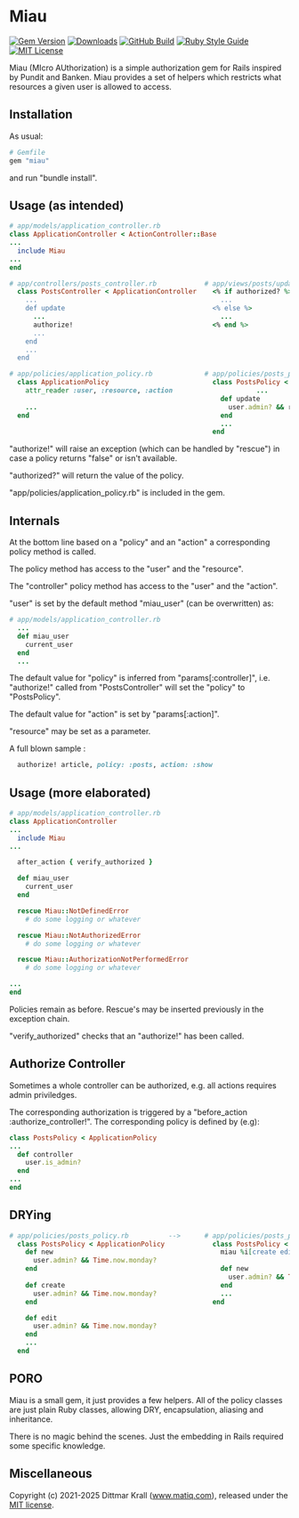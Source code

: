 # Miau

[![Gem Version](https://img.shields.io/gem/v/miau?color=168AFE&logo=rubygems&logoColor=FE1616)](https://rubygems.org/gems/miau)
[![Downloads](https://img.shields.io/gem/dt/miau?color=168AFE&logo=rubygems&logoColor=FE1616)](https://rubygems.org/gems/miau)
[![GitHub Build](https://img.shields.io/github/actions/workflow/status/matique/miau/rake.yml?logo=github)](https://github.com/matique/miau/actions/workflows/rake.yml)
[![Ruby Style Guide](https://img.shields.io/badge/code_style-standard-168AFE.svg)](https://github.com/standardrb/standard)
[![MIT License](https://img.shields.io/badge/license-MIT-168AFE.svg)](http://choosealicense.com/licenses/mit/)

Miau (MIcro AUthorization) is a simple authorization gem for Rails
inspired by Pundit and Banken.
Miau provides a set of helpers which restricts what resources
a given user is allowed to access.

## Installation

As usual:
```ruby
# Gemfile
gem "miau"
```
and run "bundle install".

## Usage (as intended)

```ruby
# app/models/application_controller.rb
class ApplicationController < ActionController::Base
...
  include Miau
...
end
```

```ruby
# app/controllers/posts_controller.rb            # app/views/posts/update.erb
  class PostsController < ApplicationController    <% if authorized? %>
    ...                                              ...
    def update                                     <% else %>
      ...                                            ...
      authorize!                                   <% end %>
      ...
    end
    ...
  end
```

```ruby
# app/policies/application_policy.rb             # app/policies/posts_policy.rb
  class ApplicationPolicy                          class PostsPolicy < ApplicationPolicy
    attr_reader :user, :resource, :action                     ...
                                                     def update
    ...                                                user.admin? && resource.published?
  end                                                end
                                                     ...
                                                   end
```

"authorize!" will raise an exception (which can be handled by "rescue")
in case a policy returns "false" or isn't available.

"authorized?" will return the value of the policy.

"app/policies/application_policy.rb" is included in the gem.

## Internals

At the bottom line based on a "policy" and an "action"
a corresponding policy method is called.

The policy method has access to the "user" and the "resource".

The "controller" policy method has access to the "user" and the "action".

"user" is set by the default method "miau_user" (can be overwritten) as:

```ruby
# app/models/application_controller.rb
  ...
  def miau_user
    current_user
  end
  ...
```

The default value for "policy" is inferred from "params[:controller]",
i.e. "authorize!" called from "PostsController" will
set the "policy" to "PostsPolicy".

The default value for "action" is set by "params[:action]".

"resource" may be set as a parameter.

A full blown sample :

```ruby
  authorize! article, policy: :posts, action: :show
```

## Usage (more elaborated)

```ruby
# app/models/application_controller.rb
class ApplicationController
...
  include Miau
...

  after_action { verify_authorized }

  def miau_user
    current_user
  end

  rescue Miau::NotDefinedError
    # do some logging or whatever

  rescue Miau::NotAuthorizedError
    # do some logging or whatever

  rescue Miau::AuthorizationNotPerformedError
    # do some logging or whatever

...
end
```

Policies remain as before.
Rescue's may be inserted previously in the exception chain.

"verify_authorized" checks that an "authorize!" has been called.

## Authorize Controller

Sometimes a whole controller can be authorized,
e.g. all actions requires admin priviledges.

The corresponding authorization is triggered by
a "before_action :authorize_controller!".
The corresponding policy is
defined by (e.g):

```ruby
class PostsPolicy < ApplicationPolicy
...
  def controller
    user.is_admin?
  end
...
end
```

## DRYing

```ruby
# app/policies/posts_policy.rb          -->      # app/policies/posts_policy.rb
  class PostsPolicy < ApplicationPolicy            class PostsPolicy < ApplicationPolicy
    def new                                          miau %i[create edit], :new
      user.admin? && Time.now.monday?
    end                                              def new
                                                       user.admin? && Time.now.monday?
    def create                                       end
      user.admin? && Time.now.monday?                ...
    end                                            end

    def edit
      user.admin? && Time.now.monday?
    end
    ...
  end
```

## PORO

Miau is a small gem, it just provides a few helpers.
All of the policy classes are just plain Ruby classes,
allowing DRY, encapsulation, aliasing and inheritance.

There is no magic behind the scenes.
Just the embedding in Rails required some specific knowledge.

## Miscellaneous

Copyright (c) 2021-2025 Dittmar Krall (www.matiq.com),
released under the [MIT license](https://opensource.org/licenses/MIT).
